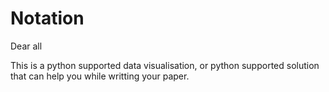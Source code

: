 # Notation
Dear all

This is a python supported data visualisation, or python supported solution that can help you while writting your paper.
